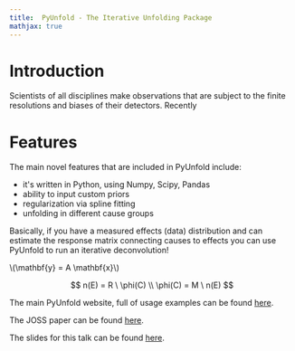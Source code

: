 ```yaml
---
title:  PyUnfold - The Iterative Unfolding Package
mathjax: true
---
```


# Introduction
Scientists of all disciplines make observations that are subject to the finite
resolutions and biases of their detectors.
Recently


# Features
The main novel features that are included in PyUnfold include:
- it's written in Python, using Numpy, Scipy, Pandas
- ability to input custom priors
- regularization via spline fitting
- unfolding in different cause groups

Basically, if you have a measured effects (data) distribution and can estimate 
the response matrix connecting causes to effects you can use PyUnfold to run an
iterative deconvolution!

\\(\mathbf{y} = A \mathbf{x}\\)

$$
n(E) = R \ \phi(C) \\
\phi(C) = M \ n(E)
$$

The main PyUnfold website, full of usage examples can be found 
[here](https://jrbourbeau.github.io/pyunfold/index.html).

The JOSS paper can be found [here](ihttps://joss.theoj.org/papers/7ce84a37ff74be06ef28f8ea9b8831e6).

The slides for this talk can be found [here](https://zhampel.github.io/intro-ml-iihe/).
